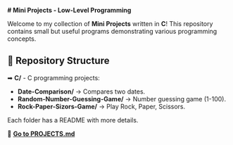 **# Mini Projects - Low-Level Programming**

Welcome to my collection of **Mini Projects** written in **C**! This repository contains small but useful programs demonstrating various programming concepts.

## 📂 Repository Structure

➡ **C/** - C programming projects:
  - **Date-Comparison/** → Compares two dates.
  - **Random-Number-Guessing-Game/** → Number guessing game (1-100).
  - **Rock-Paper-Sizors-Game/** → Play Rock, Paper, Scissors.

Each folder has a README with more details.

📌 **[Go to PROJECTS.md](#projectsmd)**
